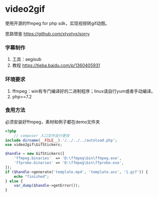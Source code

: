 # video2gif
使用开源的ffmpeg for php sdk，实现视频转gif动图。

思路借鉴 https://github.com/xtyxtyx/sorry

### 字幕制作

1. 工具：aegisub
2. 教程 https://tieba.baidu.com/p/1360405931

### 环境要求

1. ffmpeg：win有专门编译好的二进制程序；linux请自行yum或者手动编译。
2. php>=7.2

### 食用方法

必须安装好ffmpeg，素材和例子都在demo文件夹

```php
<?php
    // composer 入口文件自行更改
include dirname(__FILE__).'/../../../autoload.php';
use video2gif\GifStickers;

$handle = new GifStickers([
    'ffmpeg.binaries'  => 'D:\ffmpeg\bin\ffmpeg.exe',
    'ffprobe.binaries' => 'D:\ffmpeg\bin\ffprobe.exe',
]);
if ($handle->generate('template.mp4', 'template.ass', '1.gif')) {
    echo "finished";
} else {
    var_dump($handle->getError());
}
```
